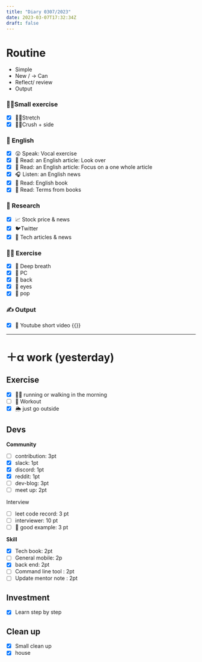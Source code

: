 ```yaml
---
title: "Diary 0307/2023"  
date: 2023-03-07T17:32:34Z
draft: false
---
```


# Routine

- Simple
- New / → Can
- Reflect/ review
- Output

### 🧘‍♀️Small exercise

- [x]  🤸‍♂️Stretch
- [x]  🧎‍♀️Crush + side

### 🏴󠁧󠁢󠁥󠁮󠁧󠁿 English

- [x]  😮 Speak: Vocal exercise
- [x]  📖 Read: an English article: Look over
- [x]  📖 Read: an English article: Focus on a one whole article
- [x]  🎧 Listen:  an English news
- [x]  📖 Read: English book
- [x]  📖 Read: Terms from books

### 👀 Research

- [x]  📈 Stock price & news
- [x]  🐦Twitter
- [x]  👾 Tech articles & news

### 🧘‍♀️ Exercise

- [x]  🧘 Deep breath
- [x]  🧘 PC
- [x]  🙆 back
- [x]  🧐 eyes
- [x]  🕺 pop

### ✍️ Output

- [x]  🎥 Youtube short video {{<youtube EuOmKlpViXw>}}

---

# ＋α work (yesterday)

## Exercise

- [x]  🏃‍♀️ running or walking in the morning
- [ ]  💪 Workout
- [x]  🌦 just go outside

## Devs

**Community**

- [ ]  contribution: 3pt
- [x]  slack: 1pt
- [x]  discord: 1pt
- [x]  reddit: 1pt
- [ ]  dev-blog: 3pt
- [ ]  meet up: 2pt

Interview

- [ ]  leet code record: 3 pt
- [ ]  interviewer: 10 pt
- [ ]  👀 good example: 3 pt

**Skill**

- [x]  Tech book: 2pt
- [ ]  General mobile: 2p
- [x]  back end: 2pt
- [ ]  Command line tool : 2pt
- [ ]  Update mentor note : 2pt

## Investment

- [x]  Learn step by step

## Clean up

- [x]  Small clean up
- [x]  house